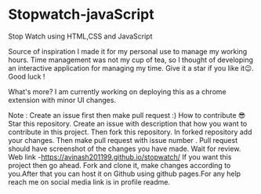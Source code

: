 # Stopwatch-javaScript
Stop Watch using HTML,CSS and JavaScript

Source of inspiration I made it for my personal use to manage my working hours. Time management was not my cup of tea, so I thought of developing an interactive application for managing my time. Give it a star if you like it😉. Good luck !

What's more?
I am currently working on deploying this as a chrome extension with minor UI changes.

Note : Create an issue first then make pull request :)
How to contribute 😎
Star this repository.
Create an issue with description that how you want to contribute in this project.
Then fork this repository.
In forked repository add your changes.
Then make pull request with issue number .
Pull request should have screenshot of the changes you have made.
Wait for review.
Web link -https://avinash201199.github.io/stopwatch/
If you want this project then go ahead. Fork and clone it, make changes according to you.After that you can host it on Github using github pages.For any help reach me on social media link is in profile readme.

